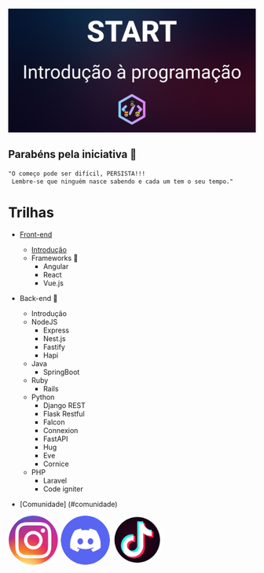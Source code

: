 ![Alt text](images/header.png?raw=true "Header")




## Parabéns pela iniciativa 👏
```
"O começo pode ser difícil, PERSISTA!!!
 Lembre-se que ninguém nasce sabendo e cada um tem o seu tempo."
```


# Trilhas
 - [Front-end](Front-end/README.md) 
      - [Introdução](Front-end/introducao/README.md)
      - Frameworks 🚧
        - Angular 
        - React
        - Vue.js
 - Back-end 🚧
      - Introdução
      - NodeJS 
        - Express
        - Nest.js
        - Fastify
        - Hapi
      - Java  
        - SpringBoot
      - Ruby
        - Rails
      - Python
        - Django REST  
        - Flask Restful  
        - Falcon  
        - Connexion  
        - FastAPI  
        - Hug  
        - Eve  
        - Cornice  
      - PHP
        - Laravel
        - Code igniter       
   
- [Comunidade] (#comunidade)





<picture>
  <img width="100px" style="border:1px solid white;border-radius: 50%;" alt="Shows an illustrated sun in light color mode and a moon with stars in dark color mode." src="images/instagram.png?raw=true">
</picture>
<picture>
  <img width="100px" style="border:1px solid white;border-radius: 50%;"  alt="Shows an illustrated sun in light color mode and a moon with stars in dark color mode." src="images/discord.png?raw=true">
</picture>
<picture>
  <img width="100px" style="border:1px solid white;border-radius: 50%;"  alt="Shows an illustrated sun in light color mode and a moon with stars in dark color mode." src="images/tiktok.png?raw=true">
</picture>